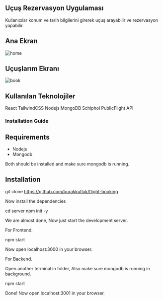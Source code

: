 ## Uçuş Rezervasyon Uygulaması 
Kullanıcılar konum ve tarih bilgilerini girerek uçuş arayabilir ve rezervasyon yapabilir.

## Ana Ekran
![home](https://github.com/user-attachments/assets/e1f650c2-6846-425a-a936-c6c5d6440a7d)

## Uçuşlarım Ekranı
![book](https://github.com/user-attachments/assets/88efb501-2033-44b2-8311-8e7d936d3bee)

## Kullanılan Teknolojiler
React TailwindCSS Nodejs MongoDB Schiphol PublicFlight API

### Installation Guide

## Requirements
* Nodejs
* Mongodb 

Both should be installed and make sure mongodb is running.

## Installation

git clone https://github.com/burakkutluk/flight-booking

Now install the dependencies

cd server
npm init -y

We are almost done, Now just start the development server.

For Frontend.

npm start

Now open localhost:3000 in your browser.

For Backend.

Open another terminal in folder, Also make sure mongodb is running in background.

npm start

Done! Now open localhost:3001 in your browser.
